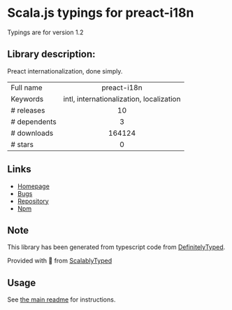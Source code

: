 
# Scala.js typings for preact-i18n

Typings are for version 1.2

## Library description:
Preact internationalization, done simply.

|                    |                 |
| ------------------ | :-------------: |
| Full name          | preact-i18n |
| Keywords           | intl, internationalization, localization |
| # releases         | 10 |
| # dependents       | 3 |
| # downloads        | 164124 |
| # stars            | 0 |

## Links
- [Homepage](https://github.com/synacor/preact-i18n)
- [Bugs](https://github.com/synacor/preact-i18n/issues)
- [Repository](https://github.com/synacor/preact-i18n)
- [Npm](https://www.npmjs.com/package/preact-i18n)
    


## Note
This library has been generated from typescript code from [DefinitelyTyped](https://definitelytyped.org).

Provided with :purple_heart: from [ScalablyTyped](https://github.com/oyvindberg/ScalablyTyped)

## Usage
See [the main readme](../../readme.md) for instructions.


